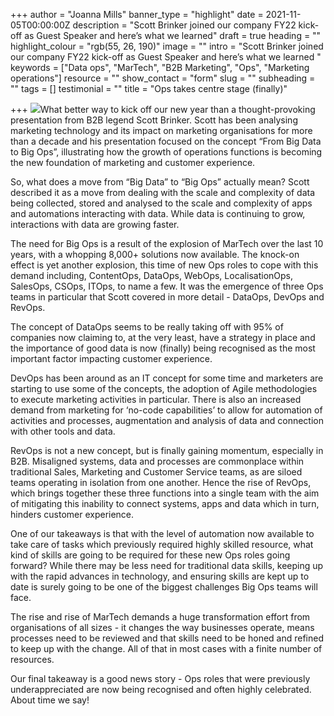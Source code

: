 +++
author = "Joanna Mills"
banner_type = "highlight"
date = 2021-11-05T00:00:00Z
description = "Scott Brinker joined our company FY22 kick-off as Guest Speaker and here’s what we learned"
draft = true
heading = ""
highlight_colour = "rgb(55, 26, 190)"
image = ""
intro = "Scott Brinker joined our company FY22 kick-off as Guest Speaker and here’s what we learned "
keywords = ["Data ops", "MarTech", "B2B Marketing", "Ops", "Marketing operations"]
resource = ""
show_contact = "form"
slug = ""
subheading = ""
tags = []
testimonial = ""
title = "Ops takes centre stage (finally)"

+++
![](sites/default/files/sjb_headshot_b&w.jpg)What better way to kick off our new year than a thought-provoking presentation from B2B legend Scott Brinker. Scott has been analysing marketing technology and its impact on marketing organisations for more than a decade and his presentation focused on the concept “From Big Data to Big Ops”, illustrating how the growth of operations functions is becoming the new foundation of marketing and customer experience.

So, what does a move from “Big Data” to “Big Ops” actually mean? Scott described it as a move from dealing with the scale and complexity of data being collected, stored and analysed to the scale and complexity of apps and automations interacting with data. While data is continuing to grow, interactions with data are growing faster.

The need for Big Ops is a result of the explosion of MarTech over the last 10 years, with a whopping 8,000+ solutions now available. The knock-on effect is yet another explosion, this time of new Ops roles to cope with this demand including, ContentOps, DataOps, WebOps, LocalisationOps, SalesOps, CSOps, ITOps, to name a few. It was the emergence of three Ops teams in particular that Scott covered in more detail - DataOps, DevOps and RevOps.

The concept of DataOps seems to be really taking off with 95% of companies now claiming to, at the very least, have a strategy in place and the importance of good data is now (finally) being recognised as the most important factor impacting customer experience.

DevOps has been around as an IT concept for some time and marketers are starting to use some of the concepts, the adoption of Agile methodologies to execute marketing activities in particular. There is also an increased demand from marketing for ‘no-code capabilities’ to allow for automation of activities and processes, augmentation and analysis of data and connection with other tools and data.

RevOps is not a new concept, but is finally gaining momentum, especially in B2B. Misaligned systems, data and processes are commonplace within traditional Sales, Marketing and Customer Service teams, as are siloed teams operating in isolation from one another. Hence the rise of RevOps, which brings together these three functions into a single team with the aim of mitigating this inability to connect systems, apps and data which in turn, hinders customer experience.

One of our takeaways is that with the level of automation now available to take care of tasks which previously required highly skilled resource, what kind of skills are going to be required for these new Ops roles going forward? While there may be less need for traditional data skills, keeping up with the rapid advances in technology, and ensuring skills are kept up to date is surely going to be one of the biggest challenges Big Ops teams will face.

The rise and rise of MarTech demands a huge transformation effort from organisations of all sizes - it changes the way businesses operate, means processes need to be reviewed and that skills need to be honed and refined to keep up with the change. All of that in most cases with a finite number of resources.

Our final takeaway is a good news story - Ops roles that were previously underappreciated are now being recognised and often highly celebrated. About time we say!